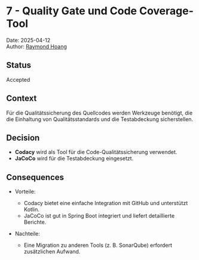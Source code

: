 # 7 - Quality Gate und Code Coverage-Tool

Date: 2025-04-12  
Author: [Raymond Hoang](mailto:grey@greydon.de)

## Status

Accepted

## Context

Für die Qualitätssicherung des Quellcodes werden Werkzeuge benötigt, die die Einhaltung von Qualitätsstandards und die Testabdeckung sicherstellen.

## Decision

- **Codacy** wird als Tool für die Code-Qualitätssicherung verwendet.
- **JaCoCo** wird für die Testabdeckung eingesetzt.

## Consequences

- Vorteile:
    - Codacy bietet eine einfache Integration mit GitHub und unterstützt Kotlin.
    - JaCoCo ist gut in Spring Boot integriert und liefert detaillierte Berichte.

- Nachteile:
    - Eine Migration zu anderen Tools (z. B. SonarQube) erfordert zusätzlichen Aufwand.
